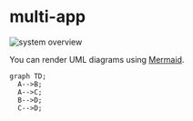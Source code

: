 # multi-app

![system overview](http://www.plantuml.com/plantuml/proxy?cache=no&src=https://raw.githubusercontent.com/KobeB87/multi-app/master/doc.iuml)


You can render UML diagrams using [Mermaid](https://mermaidjs.github.io/).
```mermaid
graph TD;
  A-->B;
  A-->C;
  B-->D;
  C-->D;
```
